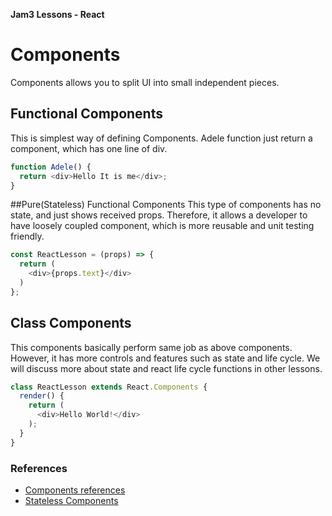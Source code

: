 **Jam3 Lessons - React**

# Components

Components allows you to split UI into small independent pieces.

## Functional Components

This is simplest way of defining Components.
Adele function just return a component, which has one line of div.

```javascript
function Adele() {
  return <div>Hello It is me</div>;
}
```


##Pure(Stateless) Functional Components
This type of components has no state, and just shows received props. Therefore, it allows a developer to have loosely coupled component, which is more reusable and unit testing friendly.

```javascript
const ReactLesson = (props) => {
  return (
    <div>{props.text}</div>
  )
};
```

## Class Components

This components basically perform same job as above components. However, it has more controls and features such as state and life cycle. We will discuss more about state and react life cycle functions in other lessons.

```javascript
class ReactLesson extends React.Components {
  render() {
    return (
      <div>Hello World!</div>
    );
  }
}
```
### References

- [Components references](https://facebook.github.io/react/docs/components-and-props.html)
- [Stateless Components](https://medium.com/@joshblack/stateless-components-in-react-0-14-f9798f8b992d#.dkm84h7pq)
